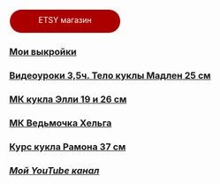 <div onclick="window.open('https://www.etsy.com/shop/TomirisDoll');" style="cursor:pointer;border-width:1px;border-style:solid;background-color:#aa0000;width:200px;text-align:center;color:#ffffff;-moz-border-radius: 30px;vertical-align: middle;height: 32px;padding-top: 10px;
      -webkit-border-radius:50px;">ETSY магазин</div>

###    [Мои выкройки](https://www.instagram.com/explore/tags/%D0%B2%D1%8B%D0%BA%D1%80%D0%BE%D0%B9%D0%BA%D0%B0_tomiris)
###    [Видеоуроки 3,5ч. Тело куклы Мадлен 25 см](https://vk.com/club197179972)
###    [МК кукла Элли 19 и 26 см](https://vk.com/club195854179)
###    [МК Ведьмочка Хельга](https://vk.com/club199487143)
###    [Курс кукла Рамона 37 см](https://vk.com/club202358363)


###    **_[Мой YouTube канал](https://www.youtube.com/channel/UCTKcCSqvU8Fucn1ifDGNxIQ/videos)_**




